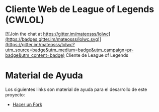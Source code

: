 # Cliente Web de League of Legends (CWLOL)

[![Join the chat at https://gitter.im/mateosss/lolwc](https://badges.gitter.im/mateosss/lolwc.svg)](https://gitter.im/mateosss/lolwc?utm_source=badge&utm_medium=badge&utm_campaign=pr-badge&utm_content=badge)
Cliente de League of Legends

# Material de Ayuda

Los siguientes links son material de ayuda para el desarrollo de este proyecto:

  - [Hacer un Fork](https://devnull.wordpress.com/2012/10/12/como-trabajar-con-un-fork-en-github/ "Fork Tutorial")

